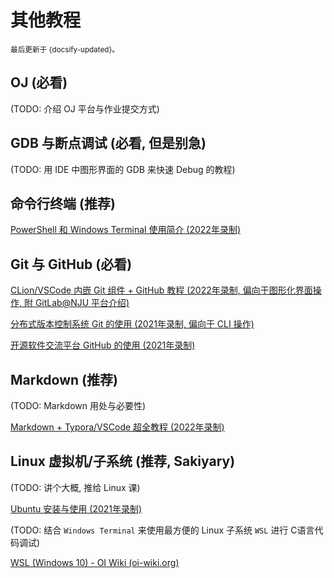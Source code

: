 # 其他教程

<small>最后更新于 {docsify-updated}。</small>

## OJ (必看) 

(TODO: 介绍 OJ 平台与作业提交方式)

## GDB 与断点调试 (必看, 但是别急) 

(TODO: 用 IDE 中图形界面的 GDB 来快速 Debug 的教程)

## 命令行终端 (推荐) 

[PowerShell 和 Windows Terminal 使用简介 (2022年录制)](https://www.bilibili.com/video/BV12Y4y1M72R)

## Git 与 GitHub (必看) 

[CLion/VSCode 内嵌 Git 组件 + GitHub 教程 (2022年录制, 偏向于图形化界面操作, 附 GitLab@NJU 平台介绍)](https://www.bilibili.com/video/BV1VG41137RA)

[分布式版本控制系统 Git 的使用 (2021年录制, 偏向于 CLI 操作)](https://www.bilibili.com/video/BV15M4y1576Z)

[开源软件交流平台 GitHub 的使用 (2021年录制)](https://www.bilibili.com/video/BV1mM4y1g7SX)

## Markdown (推荐) 

(TODO: Markdown 用处与必要性)

 [Markdown + Typora/VSCode 超全教程 (2022年录制)](https://www.bilibili.com/video/BV1hG411p7fX)

## Linux 虚拟机/子系统 (推荐, Sakiyary) 

(TODO: 讲个大概, 推给 Linux 课)

[Ubuntu 安装与使用 (2021年录制)](https://www.bilibili.com/video/BV1vq4y1X7Wp)

(TODO: 结合 `Windows Terminal` 来使用最方便的 Linux 子系统 `WSL` 进行 C语言代码调试)

[WSL (Windows 10) - OI Wiki (oi-wiki.org)](https://oi-wiki.org/tools/wsl/)
